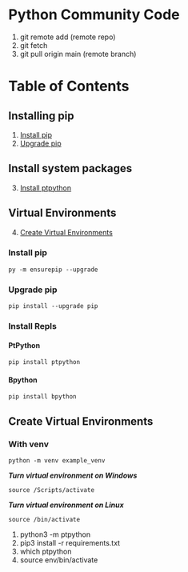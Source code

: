 # Python Community Code
1. git remote add (remote repo)
2. git fetch
3. git pull origin main (remote branch)

# Table of Contents
## Installing pip
1. [Install pip](#install-pip)
2. [Upgrade pip](#upgrade-pip)
## Install system packages
3. [Install ptpython](#install-ptpython)
## Virtual Environments
4. [Create Virtual Environments](#create-virtual-environments)

### Install pip
```console
py -m ensurepip --upgrade
```

### Upgrade pip
```console
pip install --upgrade pip
```

### Install Repls
#### PtPython
```console
pip install ptpython
```
#### Bpython
```console
pip install bpython
```

## Create Virtual Environments
### With venv
```console
python -m venv example_venv
```
***Turn virtual environment on Windows***
```console
source /Scripts/activate
```
***Turn virtual environment on Linux***
```console
source /bin/activate
```

1. python3 -m ptpython
2. pip3 install -r requirements.txt
3. which ptpython
4. source env/bin/activate
